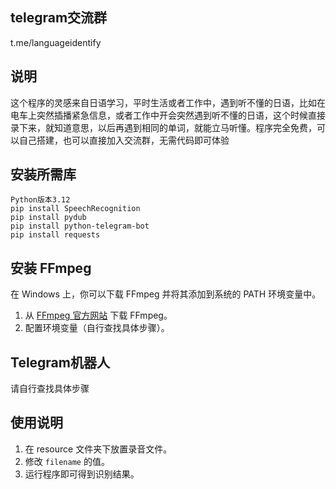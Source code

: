 ## telegram交流群 
t.me/languageidentify
## 说明
这个程序的灵感来自日语学习，平时生活或者工作中，遇到听不懂的日语，比如在电车上突然插播紧急信息，或者工作中开会突然遇到听不懂的日语，这个时候直接录下来，就知道意思，以后再遇到相同的单词，就能立马听懂。程序完全免费，可以自己搭建，也可以直接加入交流群，无需代码即可体验
## 安装所需库

```
Python版本3.12
pip install SpeechRecognition
pip install pydub
pip install python-telegram-bot
pip install requests

```

## 安装 FFmpeg

在 Windows 上，你可以下载 FFmpeg 并将其添加到系统的 PATH 环境变量中。

1. 从 [FFmpeg 官方网站](https://ffmpeg.org/download.html) 下载 FFmpeg。
2. 配置环境变量（自行查找具体步骤）。

## Telegram机器人
请自行查找具体步骤

## 使用说明

1. 在 resource 文件夹下放置录音文件。
2. 修改 `filename` 的值。
3. 运行程序即可得到识别结果。
